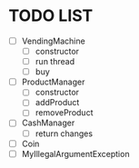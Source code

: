 # TODO LIST   
   
- [ ] VendingMachine   
    - [ ] constructor
    - [ ] run thread   
    - [ ] buy
- [ ] ProductManager   
    - [ ] constructor   
    - [ ] addProduct
    - [ ] removeProduct
- [ ] CashManager   
    - [ ] return changes
- [ ] Coin   
- [ ] MyIllegalArgumentException